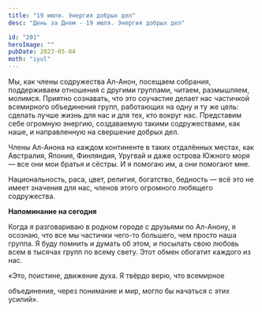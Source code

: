 ```yaml
---
title: "19 июля. Энергия добрых дел"
desc: "День за Днем - 19 июля. Энергия добрых дел"

id: "201"
heroImage: ""
pubDate: 2023-05-04
moth: "iyul"
---
```


Мы, как члены содружества Ал-Анон, посещаем собрания, поддерживаем отношения с
другими группами, читаем, размышляем, молимся. Приятно сознавать, что это
соучастие делает нас частичкой всемирного объединения групп, работающих на
одну и ту же цель: сделать лучше жизнь для нас и для тех, кто вокруг нас.
Представим себе огромную энергию, создаваемую такими содружествами, как наше,
и направленную на свершение добрых дел.

Члены Ал-Анона на каждом континенте в таких отдалённых местах, как Австралия,
Япония, Финляндия, Уругвай и даже острова Южного моря — все они мои братья и
сёстры. И я помогаю им, а они помогают мне.

Национальность, раса, цвет, религия, богатство, бедность — всё это не имеет
значения для нас, членов этого огромного любящего содружества.

**Напоминание на сегодня**

Когда я разговариваю в родном городе с друзьями по Ал-Анону, я осознаю, что
все мы частички чего-то большего, чем просто наша группа. Я буду помнить и
думать об этом, и посылать свою любовь всем в тысячах групп по всему свету.
Этот обмен обогатит каждого из нас.

«Это, поистине, движение духа. Я твёрдо верю, что всемирное

объединение, через понимание и мир, могло бы начаться с этих усилий».
